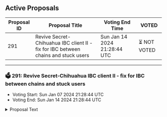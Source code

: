 ## Active Proposals

| Proposal ID | Proposal Title | Voting End Time | VOTED |
|-------------|----------------|-----------------|-------|
| 291 | Revive Secret-Chihuahua IBC client II - fix for IBC between chains and stuck users | Sun Jan 14 2024 21:28:44 UTC | ⏳ NOT VOTED |

---

### 🗳 291: Revive Secret-Chihuahua IBC client II - fix for IBC between chains and stuck users
- Voting Start: Sun Jan 07 2024 21:28:44 UTC
- Voting End: Sun Jan 14 2024 21:28:44 UTC

<details>
<summary>Proposal Text</summary>
 
This proposal will update the, currently frozen, IBC Transfer Client for the channel 11-16 secret-chihuahua. The frozen client 07-tendermint-184 will be substituted by a new client 07-tendermint-190. For questions about this proposal please contact Ertemann from Lavender.Five Nodes - Thank you to Alex from Secret Saturn for making the new Client! Upon completion of the proposal the community will once again be able to use sHUAHUA and transfer SCRT and any SNIP-20 back and forth between both chains.
</details>
